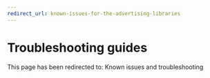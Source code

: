 ```yaml
---
redirect_url: known-issues-for-the-advertising-libraries
---
```


# Troubleshooting guides


This page has been redirected to: Known issues and troubleshooting


 

 

